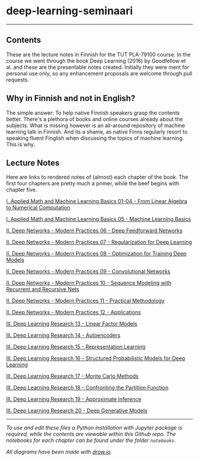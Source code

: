 # deep-learning-seminaari

---

## Contents

These are the lecture notes in Finnish for the TUT PLA-79100 course. In the course we went through the book Deep Learning (2016) by Goodfellow et al. and these are the presentable notes created. Initially they were ment for personal use only, so any enhancement proposals are welcome through pull requests.

## Why in Finnish and not in English?

The simple answer: To help native Finnish speakers grasp the contents better. There's a plethora of books and online courses already about the subjects. What is missing however is an all-around repository of machine learning talk in Finnish. And its a shame, as native Finns regularly resort to speaking fluent Finglish when discussing the topics of machine learning. This is why. 

## Lecture Notes

Here are links to rendered notes of (almost) each chapter of the book. The first four chapters are pretty much a primer, while the beef begins with chapter five.

[I. Applied Math and Machine Learning Basics 01-04 - From Linear Algebra to Numerical Computation](https://github.com/karmus89/deep-learning-seminaari/blob/master/notebooks//I.%20Applied%20Math%20and%20Machine%20Learning%20Basics%2001-04%20-%20From%20Linear%20Algebra%20to%20Numerical%20Computation.ipynb)

[I. Applied Math and Machine Learning Basics 05 - Machine Learning Basics](https://github.com/karmus89/deep-learning-seminaari/blob/master/notebooks//I.%20Applied%20Math%20and%20Machine%20Learning%20Basics%2005%20-%20Machine%20Learning%20Basics.ipynb)

[II. Deep Networks - Modern Practices 06 - Deep Feedforward Networks](https://github.com/karmus89/deep-learning-seminaari/blob/master/notebooks//II.%20Deep%20Networks%20-%20Modern%20Practices%2006%20-%20Deep%20Feedforward%20Networks.ipynb)

[II. Deep Networks - Modern Practices 07 - Regularization for Deep Learning](https://github.com/karmus89/deep-learning-seminaari/blob/master/notebooks//II.%20Deep%20Networks%20-%20Modern%20Practices%2007%20-%20Regularization%20for%20Deep%20Learning.ipynb)

[II. Deep Networks - Modern Practices 08 - Optimization for Training Deep Models](https://github.com/karmus89/deep-learning-seminaari/blob/master/notebooks//II.%20Deep%20Networks%20-%20Modern%20Practices%2008%20-%20Optimization%20for%20Training%20Deep%20Models.ipynb)

[II. Deep Networks - Modern Practices 09 - Convolutional Networks](https://github.com/karmus89/deep-learning-seminaari/blob/master/notebooks//II.%20Deep%20Networks%20-%20Modern%20Practices%2009%20-%20Convolutional%20Networks.ipynb)

[II. Deep Networks - Modern Practices 10 - Sequence Modeling with Recurrent and Recursive Nets](https://github.com/karmus89/deep-learning-seminaari/blob/master/notebooks//II.%20Deep%20Networks%20-%20Modern%20Practices%2010%20-%20Sequence%20Modeling%20with%20Recurrent%20and%20Recursive%20Nets.ipynb)

[II. Deep Networks - Modern Practices 11 - Practical Methodology](https://github.com/karmus89/deep-learning-seminaari/blob/master/notebooks//II.%20Deep%20Networks%20-%20Modern%20Practices%2011%20-%20Practical%20Methodology.ipynb)

[II. Deep Networks - Modern Practices 12 - Applications](https://github.com/karmus89/deep-learning-seminaari/blob/master/notebooks//II.%20Deep%20Networks%20-%20Modern%20Practices%2012%20-%20Applications.ipynb)

[III. Deep Learning Research 13 - Linear Factor Models](https://github.com/karmus89/deep-learning-seminaari/blob/master/notebooks//III.%20Deep%20Learning%20Research%2013%20-%20Linear%20Factor%20Models.ipynb)

[III. Deep Learning Research 14 - Autoencoders](https://github.com/karmus89/deep-learning-seminaari/blob/master/notebooks//III.%20Deep%20Learning%20Research%2014%20-%20Autoencoders.ipynb)

[III. Deep Learning Research 15 - Representation Learning](https://github.com/karmus89/deep-learning-seminaari/blob/master/notebooks//III.%20Deep%20Learning%20Research%2015%20-%20Representation%20Learning.ipynb)

[III. Deep Learning Research 16 - Structured Probabilistic Models for Deep Learning](https://github.com/karmus89/deep-learning-seminaari/blob/master/notebooks//III.%20Deep%20Learning%20Research%2016%20-%20Structured%20Probabilistic%20Models%20for%20Deep%20Learning.ipynb)

[III. Deep Learning Research 17 - Monte Carlo Methods](https://github.com/karmus89/deep-learning-seminaari/blob/master/notebooks//III.%20Deep%20Learning%20Research%2017%20-%20Monte%20Carlo%20Methods.ipynb)

[III. Deep Learning Research 18 - Confronting the Partition Function](https://github.com/karmus89/deep-learning-seminaari/blob/master/notebooks//III.%20Deep%20Learning%20Research%2018%20-%20Confronting%20the%20Partition%20Function.ipynb)

[III. Deep Learning Research 19 - Approximate Inference](https://github.com/karmus89/deep-learning-seminaari/blob/master/notebooks//III.%20Deep%20Learning%20Research%2019%20-%20Approximate%20Inference.ipynb)

[III. Deep Learning Research 20 - Deep Generative Models](https://github.com/karmus89/deep-learning-seminaari/blob/master/notebooks//III.%20Deep%20Learning%20Research%2020%20-%20Deep%20Generative%20Models.ipynb)

---

*To use and edit these files a Python installation with Jupyter package is required, while the contents are viewable within this Github repo. The notebooks for each chapter can be found under the folder `notebooks`.*

*All diagrams have been made with [draw.io](https://www.draw.io/).*
